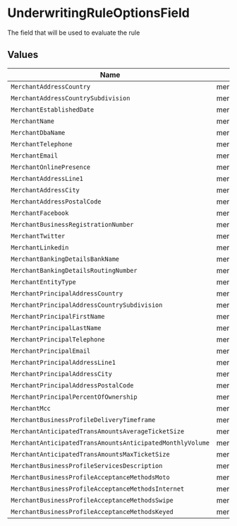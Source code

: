 # UnderwritingRuleOptionsField

The field that will be used to evaluate the rule


## Values

| Name                                                      | Value                                                     |
| --------------------------------------------------------- | --------------------------------------------------------- |
| `MerchantAddressCountry`                                  | merchant.address.country                                  |
| `MerchantAddressCountrySubdivision`                       | merchant.address.countrySubdivision                       |
| `MerchantEstablishedDate`                                 | merchant.establishedDate                                  |
| `MerchantName`                                            | merchant.name                                             |
| `MerchantDbaName`                                         | merchant.dbaName                                          |
| `MerchantTelephone`                                       | merchant.telephone                                        |
| `MerchantEmail`                                           | merchant.email                                            |
| `MerchantOnlinePresence`                                  | merchant.onlinePresence                                   |
| `MerchantAddressLine1`                                    | merchant.address.line1                                    |
| `MerchantAddressCity`                                     | merchant.address.city                                     |
| `MerchantAddressPostalCode`                               | merchant.address.postalCode                               |
| `MerchantFacebook`                                        | merchant.facebook                                         |
| `MerchantBusinessRegistrationNumber`                      | merchant.businessRegistrationNumber                       |
| `MerchantTwitter`                                         | merchant.twitter                                          |
| `MerchantLinkedin`                                        | merchant.linkedin                                         |
| `MerchantBankingDetailsBankName`                          | merchant.bankingDetails.bankName                          |
| `MerchantBankingDetailsRoutingNumber`                     | merchant.bankingDetails.routingNumber                     |
| `MerchantEntityType`                                      | merchant.entityType                                       |
| `MerchantPrincipalAddressCountry`                         | merchant.principal.address.country                        |
| `MerchantPrincipalAddressCountrySubdivision`              | merchant.principal.address.countrySubdivision             |
| `MerchantPrincipalFirstName`                              | merchant.principal.firstName                              |
| `MerchantPrincipalLastName`                               | merchant.principal.lastName                               |
| `MerchantPrincipalTelephone`                              | merchant.principal.telephone                              |
| `MerchantPrincipalEmail`                                  | merchant.principal.email                                  |
| `MerchantPrincipalAddressLine1`                           | merchant.principal.address.line1                          |
| `MerchantPrincipalAddressCity`                            | merchant.principal.address.city                           |
| `MerchantPrincipalAddressPostalCode`                      | merchant.principal.address.postalCode                     |
| `MerchantPrincipalPercentOfOwnership`                     | merchant.principal.percentOfOwnership                     |
| `MerchantMcc`                                             | merchant.mcc                                              |
| `MerchantBusinessProfileDeliveryTimeframe`                | merchant.businessProfile.deliveryTimeframe                |
| `MerchantAnticipatedTransAmountsAverageTicketSize`        | merchant.anticipatedTransAmounts.averageTicketSize        |
| `MerchantAnticipatedTransAmountsAnticipatedMonthlyVolume` | merchant.anticipatedTransAmounts.anticipatedMonthlyVolume |
| `MerchantAnticipatedTransAmountsMaxTicketSize`            | merchant.anticipatedTransAmounts.maxTicketSize            |
| `MerchantBusinessProfileServicesDescription`              | merchant.businessProfile.servicesDescription              |
| `MerchantBusinessProfileAcceptanceMethodsMoto`            | merchant.businessProfile.acceptanceMethods.moto           |
| `MerchantBusinessProfileAcceptanceMethodsInternet`        | merchant.businessProfile.acceptanceMethods.internet       |
| `MerchantBusinessProfileAcceptanceMethodsSwipe`           | merchant.businessProfile.acceptanceMethods.swipe          |
| `MerchantBusinessProfileAcceptanceMethodsKeyed`           | merchant.businessProfile.acceptanceMethods.keyed          |